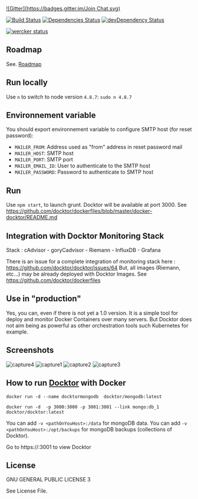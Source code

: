 [![Gitter](https://badges.gitter.im/Join Chat.svg)](https://gitter.im/docktor/?utm_source=badge&utm_medium=badge&utm_campaign=pr-badge&utm_content=badge)

[![Build Status](https://travis-ci.org/docktor/docktor.svg?branch=master)](https://travis-ci.org/docktor/docktor)
[![Dependencies Status](https://david-dm.org/docktor/docktor.svg)](https://david-dm.org/docktor/docktor)
[![devDependency Status](https://david-dm.org/docktor/docktor/dev-status.svg)](https://david-dm.org/docktor/docktor#info=devDependencies)

[![wercker status](https://app.wercker.com/status/aa752d73aaa88276a33d3911d2c11043/m "wercker status")](https://app.wercker.com/project/bykey/aa752d73aaa88276a33d3911d2c11043)


## Roadmap
See. [Roadmap](https://github.com/docktor/docktor/labels/roadmap)

## Run locally

Use `n` to switch to node version `4.8.7`: `sudo n 4.8.7`

## Environnement variable
You should export environnement variable to configure SMTP host (for reset password):

 * `MAILER_FROM`: Address used as "from" address in reset password mail
 * `MAILER_HOST`: SMTP host
 * `MAILER_PORT`: SMTP port
 * `MAILER_EMAIL_ID`: User to authenticate to the SMTP host
 * `MAILER_PASSWORD`: Password to authenticate to SMTP host

## Run 

Use `npm start`, to launch grunt. Docktor will be available at port 3000.
See https://github.com/docktor/dockerfiles/blob/master/docker-docktor/README.md

## Integration with Docktor Monitoring Stack
Stack : cAdvisor - goryCadvisor - Riemann - InfluxDB - Grafana

There is an issue for a complete integration of monitoring stack here : https://github.com/docktor/docktor/issues/64 
But, all images (Riemann, etc...) may be already deployed with Docktor Images. See https://github.com/docktor/dockerfiles

## Use in "production"
Yes, you can, even if there is not yet a 1.0 version. It is a simple tool for deploy and monitor Docker Containers over many servers. But Docktor does not aim being as powerful as other orchestration tools such Kubernetes for example.

## Screenshots
![capture4](/screenshots/capture4.png)
![capture1](/screenshots/capture1.png)
![capture2](/screenshots/capture2.png)
![capture3](/screenshots/capture3.png)

## How to run [Docktor](https://github.com/docktor/docktor) with Docker 

```
docker run -d --name docktormongodb  docktor/mongodb:latest

docker run -d  -p 3000:3000 -p 3001:3001 --link mongo:db_1 docktor/docktor:latest
```

You can add `-v <pathOnYouHost>:/data` for mongoDB data.
You can add `-v <pathOnYouHost>:/opt/backups` for mongoDB backups (collections of Docktor).


Go to https://<ipOfYourContainer>:3001 to view Docktor

## License
GNU GENERAL PUBLIC LICENSE 3

See License File.
